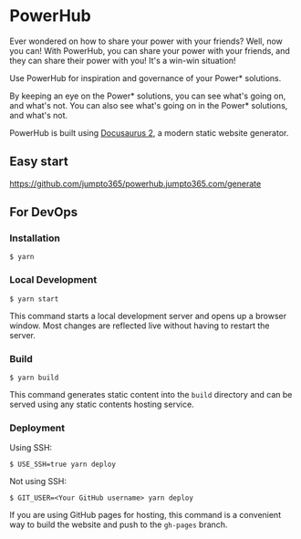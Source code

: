 # PowerHub

[MATT]: Intro

Ever wondered on how to share your power with your friends? Well, now you can! With PowerHub, you can share your power with your friends, and they can share their power with you! It's a win-win situation!

Use PowerHub for inspiration and governance of your Power* solutions.

By keeping an eye on the Power* solutions, you can see what's going on, and what's not. You can also see what's going on in the Power* solutions, and what's not.

PowerHub is built using [Docusaurus 2](https://docusaurus.io/), a modern static website generator.

## Easy start

https://github.com/jumpto365/powerhub.jumpto365.com/generate

## For DevOps
### Installation

```
$ yarn
```

### Local Development

```
$ yarn start
```

This command starts a local development server and opens up a browser window. Most changes are reflected live without having to restart the server.

### Build

```
$ yarn build
```

This command generates static content into the `build` directory and can be served using any static contents hosting service.

### Deployment

Using SSH:

```
$ USE_SSH=true yarn deploy
```

Not using SSH:

```
$ GIT_USER=<Your GitHub username> yarn deploy
```

If you are using GitHub pages for hosting, this command is a convenient way to build the website and push to the `gh-pages` branch.
